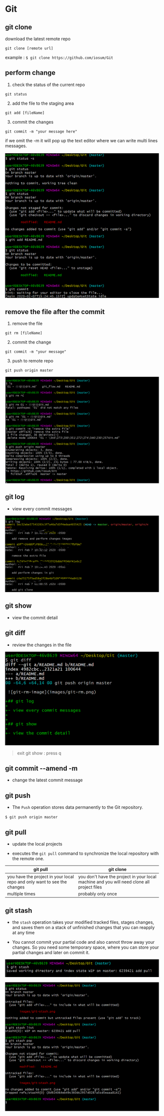 # Git





## git clone
download the latest remote repo

```
git clone [remote url]
```

example : `$ git clone https://github.com/iosum/Git`


## perform change

1. check the status of the current repo

```
git status
```

2. add the file to the staging area

```
git add [fileName]
```

3. commit the changes

```
git commit -m "your message here"
```

if we omit the -m it will pop up the text editor where
we can write multi lines messages.


![](images/git-perform-changes.png)


## remove the file after the commit

1. remove the file 

```
git rm [fileName]
```

2. commit the change

```
git commit -m "your message"

```

3. push to remote repo

```
git push origin master
```

![git-rm-image](images/git-rm.png)

## git log

- view every commit messages


![git-rm-image](images/git-log.png)

## git show

- view the commit detail


## git diff

- review the changes in the file

![git-rm-image](images/git-diff.png)

> exit git show : press q

## git commit --amend -m

- change the latest commit message

## git push

- The `Push` operation stores data permanently to the Git repository.

`$ git push origin master`

## git pull

- update the local projects

- executes the `git pull` command to synchronize the local repository with the remote one. 

git pull | git clone
-|-
you have the project in your local repo and only want to see the changes | you don't have the project in your local machine and you will need clone all project files|
multiple times | probably only once


## git stash

- the `stash` operation takes your modified tracked files, stages changes, and saves them on a stack of unfinished changes that you can reapply at any time

- You cannot commit your partial code and also cannot throw away your changes. 
So you need some temporary space, where you can store your partial changes and later on commit it.

![](images/git-stash.png)

![](images/git-stash-2.png)